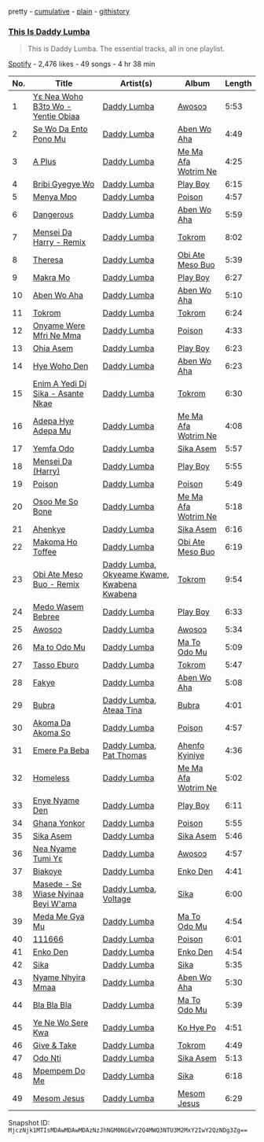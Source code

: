 pretty - [cumulative](/playlists/cumulative/37i9dQZF1DZ06evO3gEzVb.md) - [plain](/playlists/plain/37i9dQZF1DZ06evO3gEzVb) - [githistory](https://github.githistory.xyz/mackorone/spotify-playlist-archive/blob/main/playlists/plain/37i9dQZF1DZ06evO3gEzVb)

### [This Is Daddy Lumba](https://open.spotify.com/playlist/37i9dQZF1DZ06evO3gEzVb)

> This is Daddy Lumba\. The essential tracks, all in one playlist.

[Spotify](https://open.spotify.com/user/spotify) - 2,476 likes - 49 songs - 4 hr 38 min

| No. | Title | Artist(s) | Album | Length |
|---|---|---|---|---|
| 1 | [Yɛ Nea Woho B3tɔ Wo \- Yentie Obiaa](https://open.spotify.com/track/2gNwDM9tIkcNibBlRZzhtO) | [Daddy Lumba](https://open.spotify.com/artist/5yeOizI77ma33LNac9KiZr) | [Awosoɔ](https://open.spotify.com/album/13OdQBvMdf2jyt3PzRF4hh) | 5:53 |
| 2 | [Se Wo Da Ento Pono Mu](https://open.spotify.com/track/7EqpMSnnxLC9gECCX5Y6MJ) | [Daddy Lumba](https://open.spotify.com/artist/5yeOizI77ma33LNac9KiZr) | [Aben Wo Aha](https://open.spotify.com/album/4FcLoTiIPJwwnW5xa20mm2) | 4:49 |
| 3 | [A Plus](https://open.spotify.com/track/3lmSEuWtALQtKtE1bEu0ab) | [Daddy Lumba](https://open.spotify.com/artist/5yeOizI77ma33LNac9KiZr) | [Me Ma Afa Wotrim Ne](https://open.spotify.com/album/6uv4PopPaCIe0IMo1YyjMx) | 4:25 |
| 4 | [Bribi Gyegye Wo](https://open.spotify.com/track/38x7yHTK6rbrpHWPJyAJ9O) | [Daddy Lumba](https://open.spotify.com/artist/5yeOizI77ma33LNac9KiZr) | [Play Boy](https://open.spotify.com/album/1yihy5cSOcS96ZMwGj5fDG) | 6:15 |
| 5 | [Menya Mpo](https://open.spotify.com/track/3lTBJkKqCcigu8WXlsuLqF) | [Daddy Lumba](https://open.spotify.com/artist/5yeOizI77ma33LNac9KiZr) | [Poison](https://open.spotify.com/album/37SDSDaWZtD3KmNHPjHQkC) | 4:57 |
| 6 | [Dangerous](https://open.spotify.com/track/31SKMNN49ZSMu3IrtW8V1e) | [Daddy Lumba](https://open.spotify.com/artist/5yeOizI77ma33LNac9KiZr) | [Aben Wo Aha](https://open.spotify.com/album/4FcLoTiIPJwwnW5xa20mm2) | 5:59 |
| 7 | [Mensei Da Harry \- Remix](https://open.spotify.com/track/5uqQBiGPkwAdDicoBMNfWi) | [Daddy Lumba](https://open.spotify.com/artist/5yeOizI77ma33LNac9KiZr) | [Tokrom](https://open.spotify.com/album/2vrWiu3otZr5U4yoILViN2) | 8:02 |
| 8 | [Theresa](https://open.spotify.com/track/4dqtM8dvFvK7GWE1bjDYI4) | [Daddy Lumba](https://open.spotify.com/artist/5yeOizI77ma33LNac9KiZr) | [Obi Ate Meso Buo](https://open.spotify.com/album/0R50BVSdGAr8Tj9R8JFuF7) | 5:39 |
| 9 | [Makra Mo](https://open.spotify.com/track/4CRorlG9nVyy94L4pyG8VA) | [Daddy Lumba](https://open.spotify.com/artist/5yeOizI77ma33LNac9KiZr) | [Play Boy](https://open.spotify.com/album/1yihy5cSOcS96ZMwGj5fDG) | 6:27 |
| 10 | [Aben Wo Aha](https://open.spotify.com/track/1sw1Ahq16MtmeFIwEgXxKm) | [Daddy Lumba](https://open.spotify.com/artist/5yeOizI77ma33LNac9KiZr) | [Aben Wo Aha](https://open.spotify.com/album/4FcLoTiIPJwwnW5xa20mm2) | 5:10 |
| 11 | [Tokrom](https://open.spotify.com/track/0TIrrKrlkSThne6AZq4Z90) | [Daddy Lumba](https://open.spotify.com/artist/5yeOizI77ma33LNac9KiZr) | [Tokrom](https://open.spotify.com/album/2vrWiu3otZr5U4yoILViN2) | 6:24 |
| 12 | [Onyame Were Mfri Ne Mma](https://open.spotify.com/track/1ATrl7ETZ1BYo6EeOHfTRh) | [Daddy Lumba](https://open.spotify.com/artist/5yeOizI77ma33LNac9KiZr) | [Poison](https://open.spotify.com/album/37SDSDaWZtD3KmNHPjHQkC) | 4:33 |
| 13 | [Ohia Asem](https://open.spotify.com/track/7mChIAlmvRxpLwyAkymGT3) | [Daddy Lumba](https://open.spotify.com/artist/5yeOizI77ma33LNac9KiZr) | [Play Boy](https://open.spotify.com/album/1yihy5cSOcS96ZMwGj5fDG) | 6:23 |
| 14 | [Hye Woho Den](https://open.spotify.com/track/5cZx8lSVEsibdjbsy5iUFM) | [Daddy Lumba](https://open.spotify.com/artist/5yeOizI77ma33LNac9KiZr) | [Aben Wo Aha](https://open.spotify.com/album/4FcLoTiIPJwwnW5xa20mm2) | 6:23 |
| 15 | [Enim A Yedi Di Sika \- Asante Nkae](https://open.spotify.com/track/4h8KFDgpyCO4EuvUv6eSg5) | [Daddy Lumba](https://open.spotify.com/artist/5yeOizI77ma33LNac9KiZr) | [Tokrom](https://open.spotify.com/album/2vrWiu3otZr5U4yoILViN2) | 6:30 |
| 16 | [Adepa Hye Adepa Mu](https://open.spotify.com/track/5ds48ZOnVldBlcUudozuaF) | [Daddy Lumba](https://open.spotify.com/artist/5yeOizI77ma33LNac9KiZr) | [Me Ma Afa Wotrim Ne](https://open.spotify.com/album/6uv4PopPaCIe0IMo1YyjMx) | 4:08 |
| 17 | [Yemfa Odo](https://open.spotify.com/track/4F65ejGFmJcmQwR3lxwr2i) | [Daddy Lumba](https://open.spotify.com/artist/5yeOizI77ma33LNac9KiZr) | [Sika Asem](https://open.spotify.com/album/1vmud1QfmKGiCaMooqZps8) | 5:57 |
| 18 | [Mensei Da \(Harry\)](https://open.spotify.com/track/73rn8UZBXBh4SYbeMxUMX1) | [Daddy Lumba](https://open.spotify.com/artist/5yeOizI77ma33LNac9KiZr) | [Play Boy](https://open.spotify.com/album/1yihy5cSOcS96ZMwGj5fDG) | 5:55 |
| 19 | [Poison](https://open.spotify.com/track/6R665j6sltbo8FGZ3NIHmk) | [Daddy Lumba](https://open.spotify.com/artist/5yeOizI77ma33LNac9KiZr) | [Poison](https://open.spotify.com/album/37SDSDaWZtD3KmNHPjHQkC) | 5:49 |
| 20 | [Osoo Me So Bone](https://open.spotify.com/track/32Ypl201EsHzkEcsxWFzhx) | [Daddy Lumba](https://open.spotify.com/artist/5yeOizI77ma33LNac9KiZr) | [Me Ma Afa Wotrim Ne](https://open.spotify.com/album/6uv4PopPaCIe0IMo1YyjMx) | 5:18 |
| 21 | [Ahenkye](https://open.spotify.com/track/5qfULmQOlfGeCM42Ltshm9) | [Daddy Lumba](https://open.spotify.com/artist/5yeOizI77ma33LNac9KiZr) | [Sika Asem](https://open.spotify.com/album/1vmud1QfmKGiCaMooqZps8) | 6:16 |
| 22 | [Makoma Ho Toffee](https://open.spotify.com/track/0UydnFZZwlYY4b3HxoExqr) | [Daddy Lumba](https://open.spotify.com/artist/5yeOizI77ma33LNac9KiZr) | [Obi Ate Meso Buo](https://open.spotify.com/album/0R50BVSdGAr8Tj9R8JFuF7) | 6:19 |
| 23 | [Obi Ate Meso Buo \- Remix](https://open.spotify.com/track/3uU0P0jAUXXYJnooi4lItE) | [Daddy Lumba](https://open.spotify.com/artist/5yeOizI77ma33LNac9KiZr), [Okyeame Kwame](https://open.spotify.com/artist/03PFnT5fu6TcuZMu1ZBvz4), [Kwabena Kwabena](https://open.spotify.com/artist/6zKu61RG80pBKOMUbBKNMr) | [Tokrom](https://open.spotify.com/album/2vrWiu3otZr5U4yoILViN2) | 9:54 |
| 24 | [Medo Wasem Bebree](https://open.spotify.com/track/6iwpdRMT9DhLNaX1Q16naB) | [Daddy Lumba](https://open.spotify.com/artist/5yeOizI77ma33LNac9KiZr) | [Play Boy](https://open.spotify.com/album/1yihy5cSOcS96ZMwGj5fDG) | 6:33 |
| 25 | [Awosoɔ](https://open.spotify.com/track/1R86Trm0Pia8mKvEOUHj04) | [Daddy Lumba](https://open.spotify.com/artist/5yeOizI77ma33LNac9KiZr) | [Awosoɔ](https://open.spotify.com/album/13OdQBvMdf2jyt3PzRF4hh) | 5:34 |
| 26 | [Ma to Odo Mu](https://open.spotify.com/track/6EZv2b78cH0gJLOW9SaTVy) | [Daddy Lumba](https://open.spotify.com/artist/5yeOizI77ma33LNac9KiZr) | [Ma To Odo Mu](https://open.spotify.com/album/04RTUc4ZjIWv5cim94K5C9) | 5:09 |
| 27 | [Tasso Eburo](https://open.spotify.com/track/2w9m5atgMBLlbFbzJwmtSo) | [Daddy Lumba](https://open.spotify.com/artist/5yeOizI77ma33LNac9KiZr) | [Tokrom](https://open.spotify.com/album/2vrWiu3otZr5U4yoILViN2) | 5:47 |
| 28 | [Fakye](https://open.spotify.com/track/03bhHIE1TyZag5a671BKiT) | [Daddy Lumba](https://open.spotify.com/artist/5yeOizI77ma33LNac9KiZr) | [Aben Wo Aha](https://open.spotify.com/album/4FcLoTiIPJwwnW5xa20mm2) | 5:08 |
| 29 | [Bubra](https://open.spotify.com/track/0UNYnguChXs6BQPWgCTlhs) | [Daddy Lumba](https://open.spotify.com/artist/5yeOizI77ma33LNac9KiZr), [Ateaa Tina](https://open.spotify.com/artist/5qo4spmGN6Q2HkxdxOTlWx) | [Bubra](https://open.spotify.com/album/5ES10MtwAoKPQ49cLh2RBd) | 4:01 |
| 30 | [Akoma Da Akoma So](https://open.spotify.com/track/0lLBfOYiCfwWjUDhMUumu1) | [Daddy Lumba](https://open.spotify.com/artist/5yeOizI77ma33LNac9KiZr) | [Poison](https://open.spotify.com/album/37SDSDaWZtD3KmNHPjHQkC) | 4:57 |
| 31 | [Emere Pa Beba](https://open.spotify.com/track/4MvzOnaUIoQp28H9BAZMLp) | [Daddy Lumba](https://open.spotify.com/artist/5yeOizI77ma33LNac9KiZr), [Pat Thomas](https://open.spotify.com/artist/6bDPzH0ZXkaMcXYlcQ2yoy) | [Ahenfo Kyiniye](https://open.spotify.com/album/1pp1UCMS5bibfJioxWGlw7) | 4:36 |
| 32 | [Homeless](https://open.spotify.com/track/0MOHsre9xorGBBAsAPRyJr) | [Daddy Lumba](https://open.spotify.com/artist/5yeOizI77ma33LNac9KiZr) | [Me Ma Afa Wotrim Ne](https://open.spotify.com/album/6uv4PopPaCIe0IMo1YyjMx) | 5:02 |
| 33 | [Enye Nyame Den](https://open.spotify.com/track/3kzWyIfre7bl5jbZ86xKLc) | [Daddy Lumba](https://open.spotify.com/artist/5yeOizI77ma33LNac9KiZr) | [Play Boy](https://open.spotify.com/album/1yihy5cSOcS96ZMwGj5fDG) | 6:11 |
| 34 | [Ghana Yonkor](https://open.spotify.com/track/53gAZJTnzzDyeP1gbIOhbu) | [Daddy Lumba](https://open.spotify.com/artist/5yeOizI77ma33LNac9KiZr) | [Poison](https://open.spotify.com/album/37SDSDaWZtD3KmNHPjHQkC) | 5:55 |
| 35 | [Sika Asem](https://open.spotify.com/track/5YxRF5BCv9X7bweEN1E7QX) | [Daddy Lumba](https://open.spotify.com/artist/5yeOizI77ma33LNac9KiZr) | [Sika Asem](https://open.spotify.com/album/1vmud1QfmKGiCaMooqZps8) | 5:46 |
| 36 | [Nea Nyame Tumi Yɛ](https://open.spotify.com/track/7hjuGZWgPxZEUn0cSsG1f7) | [Daddy Lumba](https://open.spotify.com/artist/5yeOizI77ma33LNac9KiZr) | [Awosoɔ](https://open.spotify.com/album/13OdQBvMdf2jyt3PzRF4hh) | 4:57 |
| 37 | [Biakoye](https://open.spotify.com/track/3Q5ExeSGFc1vPyYoFcWkTm) | [Daddy Lumba](https://open.spotify.com/artist/5yeOizI77ma33LNac9KiZr) | [Enko Den](https://open.spotify.com/album/1ZapwPfnuJ8U2o8dwlHVC7) | 4:41 |
| 38 | [Masede \- Se Wiase Nyinaa Beyi W'ama](https://open.spotify.com/track/3hrk3Y80NYWdxfWutylVBf) | [Daddy Lumba](https://open.spotify.com/artist/5yeOizI77ma33LNac9KiZr), [Voltage](https://open.spotify.com/artist/5Pexua3J92rqhQvEqTcRKP) | [Sika](https://open.spotify.com/album/4xTYoouxVe7kIm93SFu3SO) | 6:00 |
| 39 | [Meda Me Gya Mu](https://open.spotify.com/track/5eh38lehGYMMQQzuhkgL5I) | [Daddy Lumba](https://open.spotify.com/artist/5yeOizI77ma33LNac9KiZr) | [Ma To Odo Mu](https://open.spotify.com/album/04RTUc4ZjIWv5cim94K5C9) | 4:54 |
| 40 | [111666](https://open.spotify.com/track/3HpxjvcV8wCi9aDtXgq59t) | [Daddy Lumba](https://open.spotify.com/artist/5yeOizI77ma33LNac9KiZr) | [Poison](https://open.spotify.com/album/37SDSDaWZtD3KmNHPjHQkC) | 6:01 |
| 41 | [Enko Den](https://open.spotify.com/track/0LBECuTjYgvP3jwdv07Yet) | [Daddy Lumba](https://open.spotify.com/artist/5yeOizI77ma33LNac9KiZr) | [Enko Den](https://open.spotify.com/album/1ZapwPfnuJ8U2o8dwlHVC7) | 4:54 |
| 42 | [Sika](https://open.spotify.com/track/4769jVjFqmGYmbobHkv5XO) | [Daddy Lumba](https://open.spotify.com/artist/5yeOizI77ma33LNac9KiZr) | [Sika](https://open.spotify.com/album/4xTYoouxVe7kIm93SFu3SO) | 5:35 |
| 43 | [Nyame Nhyira Mmaa](https://open.spotify.com/track/3av5ImdM6r2kZjECEy1BJP) | [Daddy Lumba](https://open.spotify.com/artist/5yeOizI77ma33LNac9KiZr) | [Aben Wo Aha](https://open.spotify.com/album/4FcLoTiIPJwwnW5xa20mm2) | 5:30 |
| 44 | [Bla Bla Bla](https://open.spotify.com/track/0Tii7GjTjBIf8e4cRllMy3) | [Daddy Lumba](https://open.spotify.com/artist/5yeOizI77ma33LNac9KiZr) | [Ma To Odo Mu](https://open.spotify.com/album/04RTUc4ZjIWv5cim94K5C9) | 5:39 |
| 45 | [Ye Ne Wo Sere Kwa](https://open.spotify.com/track/2kV9XiGw9fZnGr52vlYCjy) | [Daddy Lumba](https://open.spotify.com/artist/5yeOizI77ma33LNac9KiZr) | [Ko Hye Po](https://open.spotify.com/album/64Brb5KbzpX1YyG9selHP8) | 4:51 |
| 46 | [Give & Take](https://open.spotify.com/track/1xWGJbqrej8506MiseCPgm) | [Daddy Lumba](https://open.spotify.com/artist/5yeOizI77ma33LNac9KiZr) | [Tokrom](https://open.spotify.com/album/2vrWiu3otZr5U4yoILViN2) | 4:49 |
| 47 | [Odo Nti](https://open.spotify.com/track/0lvAnvn5yMeFS5k8LyhY3A) | [Daddy Lumba](https://open.spotify.com/artist/5yeOizI77ma33LNac9KiZr) | [Sika Asem](https://open.spotify.com/album/1vmud1QfmKGiCaMooqZps8) | 5:13 |
| 48 | [Mpempem Do Me](https://open.spotify.com/track/7qnaLMZp1nBrph2Ta6M4Oe) | [Daddy Lumba](https://open.spotify.com/artist/5yeOizI77ma33LNac9KiZr) | [Sika](https://open.spotify.com/album/4xTYoouxVe7kIm93SFu3SO) | 6:18 |
| 49 | [Mesom Jesus](https://open.spotify.com/track/0uD0AwXLZc0gi0A4kd3PY7) | [Daddy Lumba](https://open.spotify.com/artist/5yeOizI77ma33LNac9KiZr) | [Mesom Jesus](https://open.spotify.com/album/7m8eqE0b1oW6W6hC909cfJ) | 6:29 |

Snapshot ID: `MjczNjk1MTIsMDAwMDAwMDAzNzJhNGM0NGEwY2Q4MWQ3NTU3M2MxY2IwY2QzNDg3Zg==`
